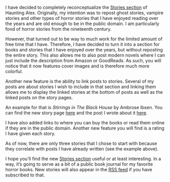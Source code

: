I have decided to completely reconceptualize the [Stories section](https://haunting.alexseifert.com/stories/) of Haunting Alex. Originally, my intention was to repost ghost stories, vampire stories and other types of horror stories that I have enjoyed reading over the years and are old enough to be in the public domain. I am particularly fond of horror stories from the nineteenth century.

However, that turned out to be way to much work for the limited amount of free time that I have. Therefore, I have decided to turn it into a section for books and stories that I have enjoyed over the years, but without reposting the entire story. This also allows me to also post modern novels where I can just include the description from Amazon or GoodReads. As such, you will notice that it now features cover images and is therefore much more colorful.

Another new feature is the ability to link posts to stories. Several of my posts are about stories I wish to include in that section and linking them allows me to display the linked stories at the bottom of posts as well as the linked posts on the story pages.

An example for that is *Stirrings in The Black House* by Ambrose Ibsen. You can find the new story page [here](https://haunting.alexseifert.com/stories/stirrings-in-the-black-house/) and the post I wrote about it [here](https://haunting.alexseifert.com/2024/10/14/stirrings-in-the-black-house-by-ambrose-ibsen/).

I have also added links to where you can buy the books or read them online if they are in the public domain. Another new feature you will find is a rating I have given each story.

As of now, there are only three stories that I chose to start with because they correlate with posts I have already written (see the example above).

I hope you’ll find the new [Stories section](https://haunting.alexseifert.com/stories/) useful or at least interesting. In a way, it’s going to serve as a bit of a public book journal for my favorite horror books. New stories will also appear in the [RSS feed](https://haunting.alexseifert.com/feed) if you have subscribed to that.